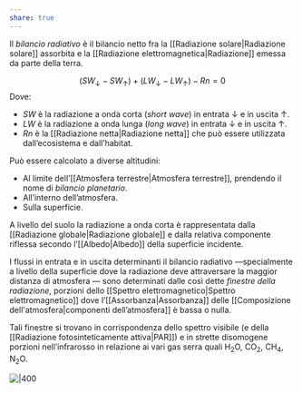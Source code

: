 ```yaml
---
share: true
---
```

Il *bilancio radiativo* è il bilancio netto fra la [[Radiazione solare|Radiazione solare]] assorbita e la [[Radiazione elettromagnetica|Radiazione]] emessa da parte della terra.

$$(SW_\downarrow - SW_\uparrow) + (LW_\downarrow - LW_\uparrow) - Rn = 0$$
Dove:
- $SW$ è la radiazione a onda corta (*short wave*) in entrata $\downarrow$ e in uscita $\uparrow$.
- $LW$ è la radiazione a onda lunga (*long wave*) in entrata $\downarrow$ e in uscita $\uparrow$.
- $Rn$ è la [[Radiazione netta|Radiazione netta]] che può essere utilizzata dall’ecosistema e dall’habitat.

Può essere calcolato a diverse altitudini:
- Al limite dell’[[Atmosfera terrestre|Atmosfera terrestre]], prendendo il nome di *bilancio planetario*.
- All’interno dell’atmosfera.
- Sulla superficie.

A livello del suolo la radiazione a onda corta è rappresentata dalla [[Radiazione globale|Radiazione globale]] e dalla relativa componente riflessa secondo l’[[Albedo|Albedo]] della superficie incidente.

I flussi in entrata e in uscita determinanti il bilancio radiativo —specialmente a livello della superficie dove la radiazione deve attraversare la maggior distanza di atmosfera — sono determinati dalle così dette *finestre della radiazione*, porzioni dello [[Spettro elettromagnetico|Spettro elettromagnetico]] dove l’[[Assorbanza|Assorbanza]] delle [[Composizione dell'atmosfera|componenti dell’atmosfera]] è bassa o nulla.

Tali finestre si trovano in corrispondenza dello spettro visibile (e della [[Radiazione fotosinteticamente attiva|PAR]]) e in strette disomogene porzioni nell’infrarosso in relazione ai vari gas serra quali H<sub>2</sub>O, CO<sub>2</sub>, CH<sub>4</sub>, N<sub>2</sub>O.

![|400](0558fc2317c40edb286af7bdd6f51931_MD5%201.png)